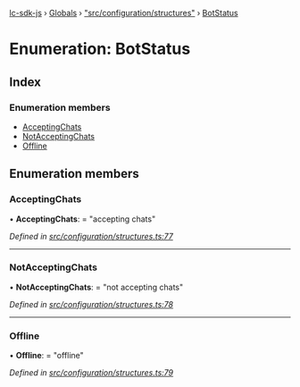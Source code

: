 [lc-sdk-js](../README.md) › [Globals](../globals.md) › ["src/configuration/structures"](../modules/_src_configuration_structures_.md) › [BotStatus](_src_configuration_structures_.botstatus.md)

# Enumeration: BotStatus

## Index

### Enumeration members

* [AcceptingChats](_src_configuration_structures_.botstatus.md#acceptingchats)
* [NotAcceptingChats](_src_configuration_structures_.botstatus.md#notacceptingchats)
* [Offline](_src_configuration_structures_.botstatus.md#offline)

## Enumeration members

###  AcceptingChats

• **AcceptingChats**: = "accepting chats"

*Defined in [src/configuration/structures.ts:77](https://github.com/livechat/lc-sdk-js/blob/5281c0a/src/configuration/structures.ts#L77)*

___

###  NotAcceptingChats

• **NotAcceptingChats**: = "not accepting chats"

*Defined in [src/configuration/structures.ts:78](https://github.com/livechat/lc-sdk-js/blob/5281c0a/src/configuration/structures.ts#L78)*

___

###  Offline

• **Offline**: = "offline"

*Defined in [src/configuration/structures.ts:79](https://github.com/livechat/lc-sdk-js/blob/5281c0a/src/configuration/structures.ts#L79)*
